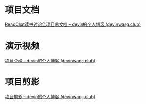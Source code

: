 # 项目文档
[ReadChat读书讨论会项目总文档 – devin的个人博客 (devinwang.club)](https://www.devinwang.club/index.php/2023/08/17/readchat读书讨论会项目总文档/)
# 演示视频
[项目介绍 – devin的个人博客 (devinwang.club)](https://www.devinwang.club/index.php/2023/08/17/项目介绍/)
# 项目剪影
[项目剪影 – devin的个人博客 (devinwang.club)](https://www.devinwang.club/index.php/2023/08/17/项目剪影/)

